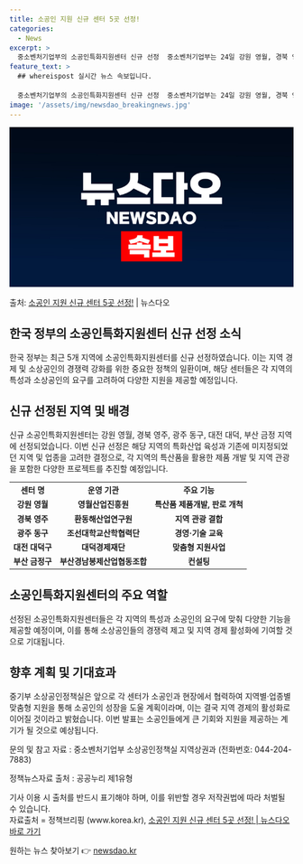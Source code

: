 ```yaml
---
title: 소공인 지원 신규 센터 5곳 선정!
categories:
  - News
excerpt: >
  중소벤처기업부의 소공인특화지원센터 신규 선정  중소벤처기업부는 24일 강원 영월, 경북 영주, 광주 동구, …
feature_text: >
  ## whereispost 실시간 뉴스 속보입니다.

  중소벤처기업부의 소공인특화지원센터 신규 선정  중소벤처기업부는 24일 강원 영월, 경북 영주, 광주 동구, …
image: '/assets/img/newsdao_breakingnews.jpg'
---
```


![뉴스다오 속보](/assets/img/newsdao_breakingnews.jpg)

<p>출처: <a href="https://newsdao.kr/4390" rel="dofollow">소공인 지원 신규 센터 5곳 선정!</a> | 뉴스다오</p>

<h2 data-ke-size="size26">한국 정부의 소공인특화지원센터 신규 선정 소식</h2>
<p data-ke-size="size16">한국 정부는 최근 5개 지역에 소공인특화지원센터를 신규 선정하였습니다. 이는 지역 경제 및 소상공인의 경쟁력 강화를 위한 중요한 정책의 일환이며, 해당 센터들은 각 지역의 특성과 소상공인의 요구를 고려하여 다양한 지원을 제공할 예정입니다.</p>

<h2 data-ke-size="size24">신규 선정된 지역 및 배경</h2>
<p data-ke-size="size16">신규 소공인특화지원센터는 강원 영월, 경북 영주, 광주 동구, 대전 대덕, 부산 금정 지역에 선정되었습니다. 이번 신규 선정은 해당 지역의 특화산업 육성과 기존에 미지정되었던 지역 및 업종을 고려한 결정으로, 각 지역의 특산품을 활용한 제품 개발 및 지역 관광을 포함한 다양한 프로젝트를 추진할 예정입니다.</p>

<table>
  <tr>
    <th>센터 명</th>
    <th>운영 기관</th>
    <th>주요 기능</th>
  </tr>
  <tr>
    <td style="text-align: center; height: 17px;"><b>강원 영월</b></td>
    <td style="text-align: center; height: 17px;"><b>영월산업진흥원</b></td>
    <td style="text-align: center; height: 17px;"><b>특산품 제품개발, 판로 개척</b></td>
  </tr>
  <tr>
    <td style="text-align: center; height: 17px;"><b>경북 영주</b></td>
    <td style="text-align: center; height: 17px;"><b>환동해산업연구원</b></td>
    <td style="text-align: center; height: 17px;"><b>지역 관광 결합</b></td>
  </tr>
  <tr>
    <td style="text-align: center; height: 17px;"><b>광주 동구</b></td>
    <td style="text-align: center; height: 17px;"><b>조선대학교산학협력단</b></td>
    <td style="text-align: center; height: 17px;"><b>경영·기술 교육</b></td>
  </tr>
  <tr>
    <td style="text-align: center; height: 17px;"><b>대전 대덕구</b></td>
    <td style="text-align: center; height: 17px;"><b>대덕경제재단</b></td>
    <td style="text-align: center; height: 17px;"><b>맞춤형 지원사업</b></td>
  </tr>
  <tr>
    <td style="text-align: center; height: 17px;"><b>부산 금정구</b></td>
    <td style="text-align: center; height: 17px;"><b>부산경남봉제산업협동조합</b></td>
    <td style="text-align: center; height: 17px;"><b>컨설팅</b></td>
  </tr>
</table>

<h2 data-ke-size="size24">소공인특화지원센터의 주요 역할</h2>
<p data-ke-size="size16">선정된 소공인특화지원센터들은 각 지역의 특성과 소공인의 요구에 맞춰 다양한 기능을 제공할 예정이며, 이를 통해 소상공인들의 경쟁력 제고 및 지역 경제 활성화에 기여할 것으로 기대됩니다.</p>

<h2 data-ke-size="size24">향후 계획 및 기대효과</h2>
<p data-ke-size="size16">중기부 소상공인정책실은 앞으로 각 센터가 소공인과 현장에서 협력하여 지역별·업종별 맞춤형 지원을 통해 소공인의 성장을 도울 계획이라며, 이는 결국 지역 경제의 활성화로 이어질 것이라고 밝혔습니다. 이번 발표는 소공인들에게 큰 기회와 지원을 제공하는 계기가 될 것으로 예상됩니다.</p>

<p data-ke-size="size16">문의 및 참고 자료 : 중소벤처기업부 소상공인정책실 지역상권과 (전화번호: 044-204-7883)</p>
<p data-ke-size="size16">정책뉴스자료 출처 : 공공누리 제1유형</p>
<p data-ke-size="size16">기사 이용 시 출처를 반드시 표기해야 하며, 이를 위반할 경우 저작권법에 따라 처벌될 수 있습니다. <br> 자료출처 = 정책브리핑 (www.korea.kr), <a href="https://newsdao.kr/4390">소공인 지원 신규 센터 5곳 선정! | 뉴스다오 바로 가기</a></p>
 

원하는 뉴스 찾아보기 👉 <a href="https://newsdao.kr" rel="dofollow">newsdao.kr</a>



